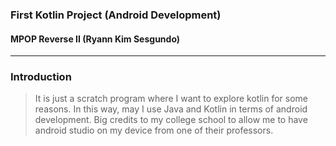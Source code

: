 ### First Kotlin Project (Android Development)
#### MPOP Reverse II (Ryann Kim Sesgundo)
---
### Introduction
> It is just a scratch program where I want to explore kotlin for some reasons. In this way, may I use Java and Kotlin in terms of android development. Big credits to my college school to allow me to have android studio on my device from one of their professors.
